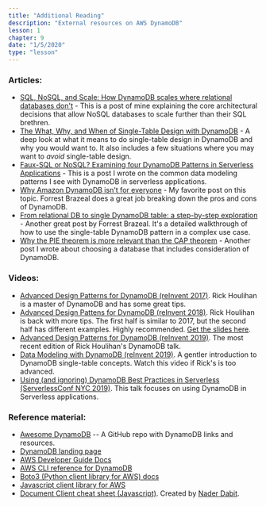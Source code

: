 ```yaml
---
title: "Additional Reading"
description: "External resources on AWS DynamoDB"
lesson: 1
chapter: 9
date: "1/5/2020"
type: "lesson"
---
```


### Articles:

- [SQL, NoSQL, and Scale: How DynamoDB scales where relational databases don't](https://www.alexdebrie.com/posts/dynamodb-no-bad-queries/) - This is a post of mine explaining the core architectural decisions that allow NoSQL databases to scale further than their SQL brethren. 
- [The What, Why, and When of Single-Table Design with DynamoDB](https://www.alexdebrie.com/posts/dynamodb-single-table/) - A deep look at what it means to do single-table design in DynamoDB and why you would want to. It also includes a few situations where you may want to _avoid_ single-table design.
- [Faux-SQL or NoSQL? Examining four DynamoDB Patterns in Serverless Applications](https://www.alexdebrie.com/posts/dynamodb-patterns-serverless/) - This is a post I wrote on the common data modeling patterns I see with DynamoDB in serverless applications.
- [Why Amazon DynamoDB isn't for everyone](https://read.acloud.guru/why-amazon-dynamodb-isnt-for-everyone-and-how-to-decide-when-it-s-for-you-aefc52ea9476) - My favorite post on this topic. Forrest Brazeal does a great job breaking down the pros and cons of DynamoDB.
- [From relational DB to single DynamoDB table: a step-by-step exploration](https://www.trek10.com/blog/dynamodb-single-table-relational-modeling/) - Another great post by Forrest Brazeal. It's a detailed walkthrough of how to use the single-table DynamoDB pattern in a complex use case.
- [Why the PIE theorem is more relevant than the CAP theorem](https://www.alexdebrie.com/posts/choosing-a-database-with-pie/) - Another post I wrote about choosing a database that includes consideration of DynamoDB.

### Videos:

- [Advanced Design Patterns for DynamoDB (reInvent 2017)](https://www.youtube.com/watch?v=jzeKPKpucS0). Rick Houlihan is a master of DynamoDB and has some great tips.
- [Advanced Design Pattens for DynamoDB (reInvent 2018)](https://www.youtube.com/watch?v=HaEPXoXVf2k). Rick Houlihan is back with more tips. The first half is similar to 2017, but the second half has different examples. Highly recommended. [Get the slides here](https://www.slideshare.net/AmazonWebServices/amazon-dynamodb-deep-dive-advanced-design-patterns-for-dynamodb-dat401-aws-reinvent-2018pdf).
- [Advanced Design Patterns for DynamoDB (reInvent 2019)](https://t.co/fRtp2X3Vgg?amp=1). The most recent edition of Rick Houlihan's DynamoDB talk. 
- [Data Modeling with DynamoDB (reInvent 2019)](https://www.youtube.com/watch?v=DIQVJqiSUkE). A gentler introduction to DynamoDB single-table concepts. Watch this video if Rick's is too advanced.
- [Using (and ignoring) DynamoDB Best Practices in Serverless (ServerlessConf NYC 2019)](https://acloud.guru/series/serverlessconf-nyc-2019/view/dynamodb-best-practices). This talk focuses on using DynamoDB in Serverless applications.

### Reference material:

- [Awesome DynamoDB](https://github.com/alexdebrie/awesome-dynamodb) -- A GitHub repo with DynamoDB links and resources.
- [DynamoDB landing page](https://aws.amazon.com/dynamodb/)
- [AWS Developer Guide Docs](https://docs.aws.amazon.com/amazondynamodb/latest/developerguide/Introduction.html)
- [AWS CLI reference for DynamoDB](https://docs.aws.amazon.com/cli/latest/reference/dynamodb/index.html)
- [Boto3 (Python client library for AWS) docs](http://boto3.readthedocs.io/en/latest/reference/services/dynamodb.html)
- [Javascript client library for AWS](https://docs.aws.amazon.com/AWSJavaScriptSDK/latest/AWS/DynamoDB.html)
- [Document Client cheat sheet (Javascript)](https://github.com/dabit3/dynamodb-documentclient-cheat-sheet). Created by [Nader Dabit](https://twitter.com/dabit3).
